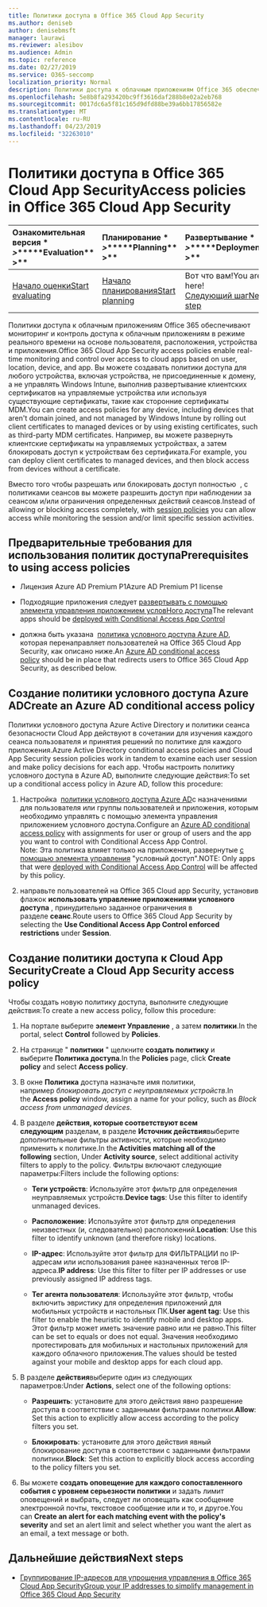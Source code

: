 ```yaml
---
title: Политики доступа в Office 365 Cloud App Security
ms.author: deniseb
author: denisebmsft
manager: laurawi
ms.reviewer: alesibov
ms.audience: Admin
ms.topic: reference
ms.date: 02/27/2019
ms.service: O365-seccomp
localization_priority: Normal
description: Политики доступа к облачным приложениям Office 365 обеспечивают мониторинг и контроль доступа к облачным приложениям в режиме реального времени на основе пользователя, расположения, устройства и приложения. Вы можете создавать политики доступа для любого устройства, включая устройства, не присоединенные к домену, а не управлять Windows Intune, выполнив развертывание клиентских сертификатов на управляемые устройства или используя существующие сертификаты, такие как сторонние сертификаты MDM. Например, вы можете развернуть клиентские сертификаты на управляемых устройствах, а затем блокировать доступ к устройствам без сертификата.
ms.openlocfilehash: 5e8b8fa293420bc9ff3616daf288b8e02a2eb768
ms.sourcegitcommit: 0017dc6a5f81c165d9dfd88be39a6bb17856582e
ms.translationtype: MT
ms.contentlocale: ru-RU
ms.lasthandoff: 04/23/2019
ms.locfileid: "32263010"
---
```

# <a name="access-policies-in-office-365-cloud-app-security"></a><span data-ttu-id="9b3e5-105">Политики доступа в Office 365 Cloud App Security</span><span class="sxs-lookup"><span data-stu-id="9b3e5-105">Access policies in Office 365 Cloud App Security</span></span>

|<span data-ttu-id="9b3e5-106">Ознакомительная версия \* *\>*\*</span><span class="sxs-lookup"><span data-stu-id="9b3e5-106">\*\*\*\*Evaluation\*\* \>\*\*</span></span>|<span data-ttu-id="9b3e5-107">Планирование \* *\>*\*</span><span class="sxs-lookup"><span data-stu-id="9b3e5-107">\*\*\*\*Planning\*\* \>\*\*</span></span>|<span data-ttu-id="9b3e5-108">Развертывание \* *\>*\*</span><span class="sxs-lookup"><span data-stu-id="9b3e5-108">\*\*\*\*Deployment\*\* \>\*\*</span></span>|<span data-ttu-id="9b3e5-109">Использование \* \* \* \*</span><span class="sxs-lookup"><span data-stu-id="9b3e5-109">\*\*\*\*Utilization\*\*\*\*</span></span>|
|:-----|:-----|:-----|:-----|
|[<span data-ttu-id="9b3e5-110">Начало оценки</span><span class="sxs-lookup"><span data-stu-id="9b3e5-110">Start evaluating</span></span>](office-365-cas-overview.md) <br/> |[<span data-ttu-id="9b3e5-111">Начало планирования</span><span class="sxs-lookup"><span data-stu-id="9b3e5-111">Start planning</span></span>](get-ready-for-office-365-cas.md) <br/> |<span data-ttu-id="9b3e5-112">Вот что вам!</span><span class="sxs-lookup"><span data-stu-id="9b3e5-112">You are here!</span></span>  <br/> [<span data-ttu-id="9b3e5-113">Следующий шаг</span><span class="sxs-lookup"><span data-stu-id="9b3e5-113">Next step</span></span>](group-your-ip-addresses-in-ocas.md) <br/> |[<span data-ttu-id="9b3e5-114">Начало использования</span><span class="sxs-lookup"><span data-stu-id="9b3e5-114">Start utilizing</span></span>](utilization-activities-for-ocas.md) <br/> |

<span data-ttu-id="9b3e5-115">Политики доступа к облачным приложениям Office 365 обеспечивают мониторинг и контроль доступа к облачным приложениям в режиме реального времени на основе пользователя, расположения, устройства и приложения.</span><span class="sxs-lookup"><span data-stu-id="9b3e5-115">Office 365 Cloud App Security access policies enable real-time monitoring and control over access to cloud apps based on user, location, device, and app.</span></span> <span data-ttu-id="9b3e5-116">Вы можете создавать политики доступа для любого устройства, включая устройства, не присоединенные к домену, а не управлять Windows Intune, выполнив развертывание клиентских сертификатов на управляемые устройства или используя существующие сертификаты, такие как сторонние сертификаты MDM.</span><span class="sxs-lookup"><span data-stu-id="9b3e5-116">You can create access policies for any device, including devices that aren't domain joined, and not managed by Windows Intune by rolling out client certificates to managed devices or by using existing certificates, such as third-party MDM certificates.</span></span> <span data-ttu-id="9b3e5-117">Например, вы можете развернуть клиентские сертификаты на управляемых устройствах, а затем блокировать доступ к устройствам без сертификата.</span><span class="sxs-lookup"><span data-stu-id="9b3e5-117">For example, you can deploy client certificates to managed devices, and then block access from devices without a certificate.</span></span>

<span data-ttu-id="9b3e5-118">Вместо того чтобы разрешать или блокировать доступ полностью [](ocas-session-policies.md) , с политиками сеансов вы можете разрешить доступ при наблюдении за сеансом и/или ограничения определенных действий сеансов.</span><span class="sxs-lookup"><span data-stu-id="9b3e5-118">Instead of allowing or blocking access completely, with [session policies](ocas-session-policies.md) you can allow access while monitoring the session and/or limit specific session activities.</span></span>

## <a name="prerequisites-to-using-access-policies"></a><span data-ttu-id="9b3e5-119">Предварительные требования для использования политик доступа</span><span class="sxs-lookup"><span data-stu-id="9b3e5-119">Prerequisites to using access policies</span></span>

- <span data-ttu-id="9b3e5-120">Лицензия Azure AD Premium P1</span><span class="sxs-lookup"><span data-stu-id="9b3e5-120">Azure AD Premium P1 license</span></span>

- <span data-ttu-id="9b3e5-121">Подходящие приложения следует [развертывать с помощью элемента управления приложением условНого доступа](https://docs.microsoft.com/en-us/cloud-app-security/proxy-deployment-aad)</span><span class="sxs-lookup"><span data-stu-id="9b3e5-121">The relevant apps should be [deployed with Conditional Access App Control](https://docs.microsoft.com/en-us/cloud-app-security/proxy-deployment-aad)</span></span>

- <span data-ttu-id="9b3e5-122">должна быть указана  [политика условного доступа Azure AD](https://docs.microsoft.com/azure/active-directory/active-directory-conditional-access-azure-portal), которая перенаправляет пользователей на Office 365 Cloud App Security, как описано ниже.</span><span class="sxs-lookup"><span data-stu-id="9b3e5-122">An [Azure AD conditional access policy](https://docs.microsoft.com/azure/active-directory/active-directory-conditional-access-azure-portal) should be in place that redirects users to Office 365 Cloud App Security, as described below.</span></span>

## <a name="create-an-azure-ad-conditional-access-policy"></a><span data-ttu-id="9b3e5-123">Создание политики условного доступа Azure AD</span><span class="sxs-lookup"><span data-stu-id="9b3e5-123">Create an Azure AD conditional access policy</span></span>

<span data-ttu-id="9b3e5-124">Политики условного доступа Azure Active Directory и политики сеанса безопасности Cloud App действуют в сочетании для изучения каждого сеанса пользователя и принятия решений по политике для каждого приложения.</span><span class="sxs-lookup"><span data-stu-id="9b3e5-124">Azure Active Directory conditional access policies and Cloud App Security session policies work in tandem to examine each user session and make policy decisions for each app.</span></span> <span data-ttu-id="9b3e5-125">Чтобы настроить политику условного доступа в Azure AD, выполните следующие действия:</span><span class="sxs-lookup"><span data-stu-id="9b3e5-125">To set up a conditional access policy in Azure AD, follow this procedure:</span></span>

1. <span data-ttu-id="9b3e5-126">Настройка  [политики условного доступа Azure AD](https://docs.microsoft.com/azure/active-directory/active-directory-conditional-access-azure-portal)с назначениями для пользователя или группы пользователей и приложения, которым необходимо управлять с помощью элемента управления приложением условного доступа.</span><span class="sxs-lookup"><span data-stu-id="9b3e5-126">Configure an [Azure AD conditional access policy](https://docs.microsoft.com/azure/active-directory/active-directory-conditional-access-azure-portal) with assignments for user or group of users and the app you want to control with Conditional Access App Control.</span></span><br><span data-ttu-id="9b3e5-127">Note: Эта политика влияет только на приложения, развернутые [с помощью элемента управления](https://docs.microsoft.com/cloud-app-security/proxy-deployment-aad) "условный доступ".</span><span class="sxs-lookup"><span data-stu-id="9b3e5-127">NOTE: Only apps that were [deployed with Conditional Access App Control](https://docs.microsoft.com/cloud-app-security/proxy-deployment-aad) will be affected by this policy.</span></span>

2. <span data-ttu-id="9b3e5-128">направьте пользователей на Office 365 Cloud app Security, установив флажок **использовать управление приложениями условного доступа** , принудительно заданное ограничения в разделе **сеанс**.</span><span class="sxs-lookup"><span data-stu-id="9b3e5-128">Route users to Office 365 Cloud App Security by selecting the **Use Conditional Access App Control enforced restrictions** under **Session**.</span></span>

## <a name="create-a-cloud-app-security-access-policy"></a><span data-ttu-id="9b3e5-129">Создание политики доступа к Cloud App Security</span><span class="sxs-lookup"><span data-stu-id="9b3e5-129">Create a Cloud App Security access policy</span></span>

<span data-ttu-id="9b3e5-130">Чтобы создать новую политику доступа, выполните следующие действия:</span><span class="sxs-lookup"><span data-stu-id="9b3e5-130">To create a new access policy, follow this procedure:</span></span>

1. <span data-ttu-id="9b3e5-131">На портале выберите **элемент Управление** , а затем **политики**.</span><span class="sxs-lookup"><span data-stu-id="9b3e5-131">In the portal, select **Control** followed by **Policies**.</span></span>

2. <span data-ttu-id="9b3e5-132">На странице " **политики** " щелкните **создать политику** и выберите **Политика доступа**.</span><span class="sxs-lookup"><span data-stu-id="9b3e5-132">In the **Policies** page, click **Create policy** and select **Access policy**.</span></span>

3. <span data-ttu-id="9b3e5-133">В окне **Политика** доступа назначьте имя политики, например *блокировать доступ с неуправляемых устройств*.</span><span class="sxs-lookup"><span data-stu-id="9b3e5-133">In the **Access policy** window, assign a name for your policy, such as *Block access from unmanaged devices*.</span></span>

4. <span data-ttu-id="9b3e5-134">В разделе **действия, которые соответствуют всем следующим** разделам, в разделе **Источник действия**выберите дополнительные фильтры активности, которые необходимо применить к политике.</span><span class="sxs-lookup"><span data-stu-id="9b3e5-134">In the **Activities matching all of the following** section, Under **Activity source**, select additional activity filters to apply to the policy.</span></span> <span data-ttu-id="9b3e5-135">Фильтры включают следующие параметры:</span><span class="sxs-lookup"><span data-stu-id="9b3e5-135">Filters include the following options:</span></span>
    
    - <span data-ttu-id="9b3e5-136">**Теги устройств**: Используйте этот фильтр для определения неуправляемых устройств.</span><span class="sxs-lookup"><span data-stu-id="9b3e5-136">**Device tags**: Use this filter to identify unmanaged devices.</span></span>
    
    - <span data-ttu-id="9b3e5-137">**Расположение**: Используйте этот фильтр для определения неизвестных (и, следовательно) расположений.</span><span class="sxs-lookup"><span data-stu-id="9b3e5-137">**Location**: Use this filter to identify unknown (and therefore risky) locations.</span></span>
    
    - <span data-ttu-id="9b3e5-138">**IP-адрес**: Используйте этот фильтр для ФИЛЬТРАЦИИ по IP-адресам или использования ранее назначенных тегов IP-адреса.</span><span class="sxs-lookup"><span data-stu-id="9b3e5-138">**IP address**: Use this filter to filter per IP addresses or use previously assigned IP address tags.</span></span>
    
    - <span data-ttu-id="9b3e5-139">**Тег агента пользователя**: Используйте этот фильтр, чтобы включить эвристику для определения приложений для мобильных устройств и настольных ПК.</span><span class="sxs-lookup"><span data-stu-id="9b3e5-139">**User agent tag**: Use this filter to enable the heuristic to identify mobile and desktop apps.</span></span> <span data-ttu-id="9b3e5-140">Этот фильтр может иметь значение равно или не равно.</span><span class="sxs-lookup"><span data-stu-id="9b3e5-140">This filter can be set to equals or does not equal.</span></span> <span data-ttu-id="9b3e5-141">Значения необходимо протестировать для мобильных и настольных приложений для каждого облачного приложения.</span><span class="sxs-lookup"><span data-stu-id="9b3e5-141">The values should be tested against your mobile and desktop apps for each cloud app.</span></span>

5. <span data-ttu-id="9b3e5-142">В разделе **действия**выберите один из следующих параметров:</span><span class="sxs-lookup"><span data-stu-id="9b3e5-142">Under **Actions**, select one of the following options:</span></span>
    
    - <span data-ttu-id="9b3e5-143">**Разрешить**: установите для этого действия явно разрешение доступа в соответствии с заданными фильтрами политики.</span><span class="sxs-lookup"><span data-stu-id="9b3e5-143">**Allow**: Set this action to explicitly allow access according to the policy filters you set.</span></span>
    
    - <span data-ttu-id="9b3e5-144">**Блокировать**: установите для этого действия явный блокирование доступа в соответствии с заданными фильтрами политики.</span><span class="sxs-lookup"><span data-stu-id="9b3e5-144">**Block**: Set this action to explicitly block access according to the policy filters you set.</span></span>

6. <span data-ttu-id="9b3e5-145">Вы можете **создать оповещение для каждого сопоставленного события с уровнем серьезности политики** и задать лимит оповещений и выбрать, следует ли оповещать как сообщение электронной почты, текстовое сообщение или и то, и другое.</span><span class="sxs-lookup"><span data-stu-id="9b3e5-145">You can **Create an alert for each matching event with the policy's severity** and set an alert limit and select whether you want the alert as an email, a text message or both.</span></span>

## <a name="next-steps"></a><span data-ttu-id="9b3e5-146">Дальнейшие действия</span><span class="sxs-lookup"><span data-stu-id="9b3e5-146">Next steps</span></span>

- [<span data-ttu-id="9b3e5-147">Группирование IP-адресов для упрощения управления в Office 365 Cloud App Security</span><span class="sxs-lookup"><span data-stu-id="9b3e5-147">Group your IP addresses to simplify management in Office 365 Cloud App Security</span></span>](group-your-ip-addresses-in-ocas.md)